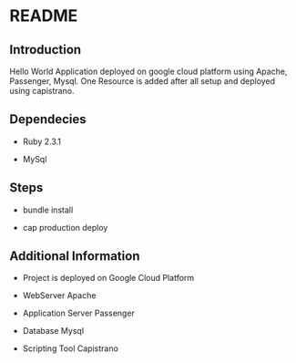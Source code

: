 # README

## Introduction

Hello World Application deployed on google cloud platform using Apache, Passenger, Mysql. One Resource is added after all setup and deployed using capistrano.

## Dependecies

* Ruby 2.3.1

* MySql

## Steps

* bundle install

* cap production deploy

## Additional Information

* Project is deployed on Google Cloud Platform

* WebServer Apache

* Application Server Passenger

* Database Mysql

* Scripting Tool Capistrano

